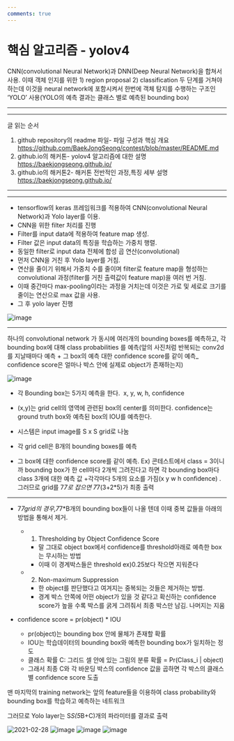 ```yaml
---
comments: true
---
```


# 핵심 알고리즘 - yolov4

CNN(convolutional Neural Network)과 DNN(Deep Neural Network)을 합쳐서 사용. 이때 객체 인지를 위한 1) region proposal 2) classification 두 단계를 거쳐야 하는데 이것을 neural network에 포함시켜서 한번에 객체 탐지를 수행하는 구조인 ‘YOLO’ 사용(YOLO의 예측 결과는 클래스 별로 예측된 bounding box)

---
---
글 읽는 순서
1. github repository의 readme 파일- 파일 구성과 핵심 개요 https://github.com/BaekJongSeong/contest/blob/master/README.md
2. github.io의 해커톤- yolov4 알고리즘에 대한 설명 https://baekjongseong.github.io/
3. github.io의 해커톤2- 해커톤 전반적인 과정,특징 세부 설명 https://baekjongseong.github.io/

---
---

+ tensorflow의 keras 프레임워크를 적용하여 CNN(convolutional Neural Network)과 Yolo layer를 이용.
+ CNN을 위한 filter 처리를 진행
+ Filter를 input data에 적용하여 feature map 생성.
+ Filter 값은 input data의 특징을 학습하는 가중치 행렬.
+ 동일한 filter로 input data 전체에 합성 곱 연산(convolutional)
+ 먼저 CNN을 거친 후 Yolo layer를 거침. 
+ 연산을 줄이기 위해서 가중치 수를 줄이며 filter로 feature map을 형성하는 convolutional 과정(filter를 거친 출력값이 feature map)을 여러 번 거침. 
+ 이때 중간마다 max-pooling이라는 과정을 거치는데 이것은 가로 및 세로로 크기를 줄이는 연산으로 max 값을 사용.
+ 그 후 yolo layer 진행


![image](https://user-images.githubusercontent.com/79182947/109409279-d942e680-79d4-11eb-977a-4ed8cf6ba292.png)

---
하나의 convolutional network 가 동시에 여러개의 bounding boxes를 예측하고, 각 bounding box에 대해 class probabilities 를 예측(앞의 사진처럼 반복되는 conv2d를 지날때마다 예측 + 그 box의 예측 대한 confidence score를 같이 예측_ confidence score은 얼마나 박스 안에 실제로 object가 존재하는지)

![image](https://user-images.githubusercontent.com/79182947/109409291-f5468800-79d4-11eb-848c-d6c0e13e0ff2.png)


+ 각 Bounding box는 5가지 예측을 한다.  x, y, w, h, confidence
+ (x,y)는 grid cell의 영역에 관련된 box의 center를 의미한다. confidence는 ground truth box와 예측된 box의 IOU를 예측한다.

+ 시스템은 input image를 S x S grid로 나눔
+ 각 grid cell은 B개의 bounding boxes를 예측 
+ 그 box에 대한 confidence score를 같이 예측.
Ex) 콘테스트에서 class = 3이니까 bounding box가 한 cell마다 2개씩 그려진다고 하면 각 bounding box마다 class 3개에 대한 예측 값 +각각마다 5개의 요소를 가짐(x y w h confidence) . 
그러므로 grid를 7*7로 잡으면 7*7(3+2*5)가 최종 출력

---
+ 7*7grid의 경우,7*7*B개의 bounding box들이 나올 텐데 이때 중복 값들을 아래의 방법을 통해서 제거.
  + 1. Thresholding by Object Confidence Score
    + 말 그대로 object box에서 confidence를 threshold아래로 예측한 box는 무시하는 방법 
    + 이때 이 경계박스들은 threshold ex)0.25보다 작으면 지워준다
    
  + 2. Non-maximum Suppression
    + 한 object를 판단했다고 여겨지는 중복되는 것들은 제거하는 방법. 
    + 경계 박스 안쪽에 어떤 object가 있을 것 같다고 확신하는 confidence score가 높을 수록 박스를 굵게 그려줘서 최종 박스만 남김. 나머지는 지움

+ confidence score = pr(object) * IOU
  + pr(object)는 bounding box 안에 물체가 존재할 확률
  + IOU는 학습데이터의 bounding box와 예측한 bounding box가 일치하는 정도
  + 클래스 확률 C: 그리드 셀 안에 있는 그림의 분류 확률 = Pr(Class_i | object)
  + 그래서 최종 C와 각 바운딩 박스의 confidence 값을 곱하면 각 박스의 클래스별 confidence score 도출

맨 마지막의 training network는 앞의 feature들을 이용하여 class probability와 bounding box를 학습하고 예측하는 네트워크

그러므로 Yolo layer는 S*S(5*B+C)개의 파라미터를 결과로 출력



![2021-02-28](https://user-images.githubusercontent.com/79182947/109408567-40a96800-79ce-11eb-97bb-a8878e8cd3ab.png)
![image](https://user-images.githubusercontent.com/79182947/109408598-63d41780-79ce-11eb-84b8-33b7d41a5a38.png)
![image](https://user-images.githubusercontent.com/79182947/109408609-79494180-79ce-11eb-8fa0-a70115938552.png)
![image](https://user-images.githubusercontent.com/79182947/109408624-92ea8900-79ce-11eb-90b2-3ee1bea971b2.png)



